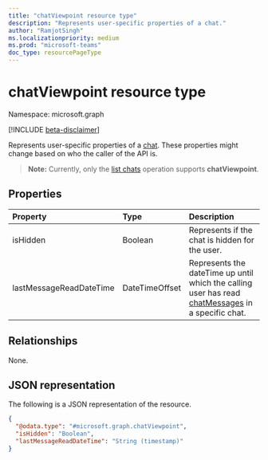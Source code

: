 ```yaml
---
title: "chatViewpoint resource type"
description: "Represents user-specific properties of a chat."
author: "RamjotSingh"
ms.localizationpriority: medium
ms.prod: "microsoft-teams"
doc_type: resourcePageType
---
```


# chatViewpoint resource type

Namespace: microsoft.graph

[!INCLUDE [beta-disclaimer](../../includes/beta-disclaimer.md)]

Represents user-specific properties of a [chat](../resources/chat.md). These properties might change based on who the caller of the API is.

> **Note:** Currently, only the [list chats](../api/chat-list.md) operation supports **chatViewpoint**.

## Properties
|Property|Type|Description|
|:---|:---|:---|
|isHidden|Boolean|Represents if the chat is hidden for the user.|
|lastMessageReadDateTime|DateTimeOffset|Represents the dateTime up until which the calling user has read [chatMessages](../resources/chatmessage.md) in a specific chat.|

## Relationships
None.

## JSON representation
The following is a JSON representation of the resource.
<!-- {
  "blockType": "resource",
  "@odata.type": "microsoft.graph.chatViewpoint"
}
-->
``` json
{
  "@odata.type": "#microsoft.graph.chatViewpoint",
  "isHidden": "Boolean",
  "lastMessageReadDateTime": "String (timestamp)"
}
```

